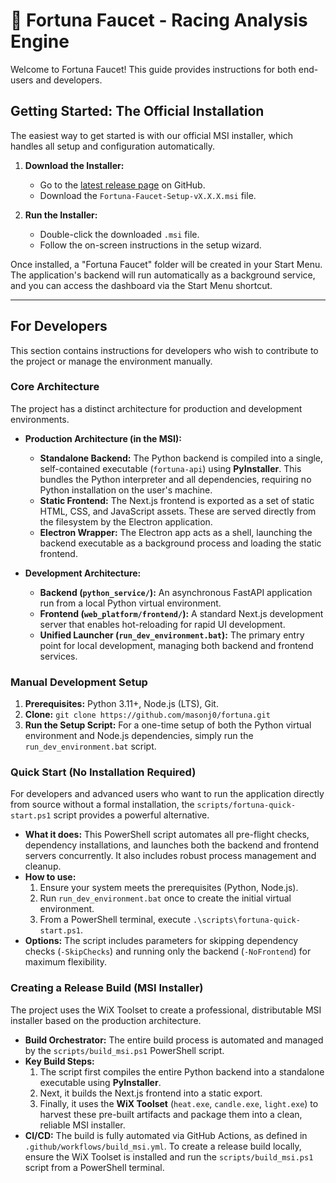 # 🐴 Fortuna Faucet - Racing Analysis Engine

Welcome to Fortuna Faucet! This guide provides instructions for both end-users and developers.

## Getting Started: The Official Installation

The easiest way to get started is with our official MSI installer, which handles all setup and configuration automatically.

1.  **Download the Installer:**
    *   Go to the [latest release page](https://github.com/masonj0/fortuna/releases/latest) on GitHub.
    *   Download the `Fortuna-Faucet-Setup-vX.X.X.msi` file.

2.  **Run the Installer:**
    *   Double-click the downloaded `.msi` file.
    *   Follow the on-screen instructions in the setup wizard.

Once installed, a "Fortuna Faucet" folder will be created in your Start Menu. The application's backend will run automatically as a background service, and you can access the dashboard via the Start Menu shortcut.

---

## For Developers

This section contains instructions for developers who wish to contribute to the project or manage the environment manually.

### Core Architecture

The project has a distinct architecture for production and development environments.

*   **Production Architecture (in the MSI):**
    *   **Standalone Backend:** The Python backend is compiled into a single, self-contained executable (`fortuna-api`) using **PyInstaller**. This bundles the Python interpreter and all dependencies, requiring no Python installation on the user's machine.
    *   **Static Frontend:** The Next.js frontend is exported as a set of static HTML, CSS, and JavaScript assets. These are served directly from the filesystem by the Electron application.
    *   **Electron Wrapper:** The Electron app acts as a shell, launching the backend executable as a background process and loading the static frontend.

*   **Development Architecture:**
    *   **Backend (`python_service/`):** An asynchronous FastAPI application run from a local Python virtual environment.
    *   **Frontend (`web_platform/frontend/`):** A standard Next.js development server that enables hot-reloading for rapid UI development.
    *   **Unified Launcher (`run_dev_environment.bat`):** The primary entry point for local development, managing both backend and frontend services.

### Manual Development Setup

1.  **Prerequisites:** Python 3.11+, Node.js (LTS), Git.
2.  **Clone:** `git clone https://github.com/masonj0/fortuna.git`
3.  **Run the Setup Script:** For a one-time setup of both the Python virtual environment and Node.js dependencies, simply run the `run_dev_environment.bat` script.

### Quick Start (No Installation Required)

For developers and advanced users who want to run the application directly from source without a formal installation, the `scripts/fortuna-quick-start.ps1` script provides a powerful alternative.

*   **What it does:** This PowerShell script automates all pre-flight checks, dependency installations, and launches both the backend and frontend servers concurrently. It also includes robust process management and cleanup.
*   **How to use:**
    1.  Ensure your system meets the prerequisites (Python, Node.js).
    2.  Run `run_dev_environment.bat` once to create the initial virtual environment.
    3.  From a PowerShell terminal, execute `.\scripts\fortuna-quick-start.ps1`.
*   **Options:** The script includes parameters for skipping dependency checks (`-SkipChecks`) and running only the backend (`-NoFrontend`) for maximum flexibility.

### Creating a Release Build (MSI Installer)

The project uses the WiX Toolset to create a professional, distributable MSI installer based on the production architecture.

*   **Build Orchestrator:** The entire build process is automated and managed by the `scripts/build_msi.ps1` PowerShell script.
*   **Key Build Steps:**
    1.  The script first compiles the entire Python backend into a standalone executable using **PyInstaller**.
    2.  Next, it builds the Next.js frontend into a static export.
    3.  Finally, it uses the **WiX Toolset** (`heat.exe`, `candle.exe`, `light.exe`) to harvest these pre-built artifacts and package them into a clean, reliable MSI installer.
*   **CI/CD:** The build is fully automated via GitHub Actions, as defined in `.github/workflows/build_msi.yml`. To create a release build locally, ensure the WiX Toolset is installed and run the `scripts/build_msi.ps1` script from a PowerShell terminal.
